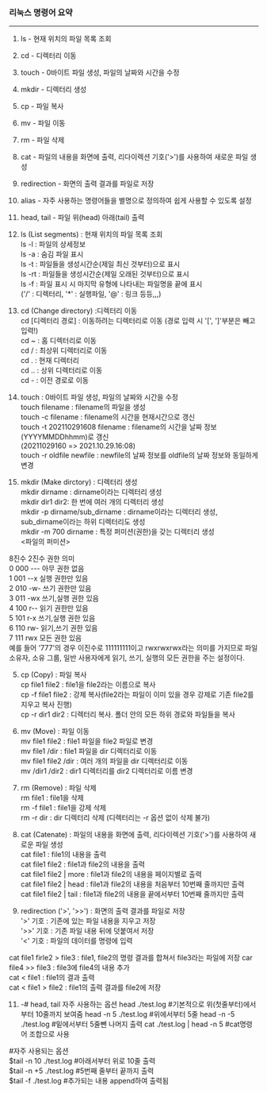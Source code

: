 ### 리눅스 명령어 요약
* * *
1. ls - 현재 위치의 파일 목록 조회  
2. cd - 디렉터리 이동  
3. touch - 0바이트 파일 생성, 파일의 날짜와 시간을 수정  
4. mkdir - 디렉터리 생성  
5. cp - 파일 복사  
6. mv - 파일 이동  
7. rm - 파일 삭제  
8. cat - 파일의 내용을 화면에 출력, 리다이렉션 기호('>')를 사용하여 새로운 파일 생성  
9. redirection - 화면의 출력 결과를 파일로 저장  
10. alias - 자주 사용하는 명령어들을 별명으로 정의하여 쉽게 사용할 수 있도록 설정  
11. head, tail - 파일 위(head) 아래(tail) 출력
   
   
  
1. ls (List segments) : 현재 위치의 파일 목록 조회  
ls -l : 파일의 상세정보  
ls -a : 숨김 파일 표시  
ls -t : 파일들을 생성시간순(제일 최신 것부터)으로 표시  
ls -rt : 파일들을 생성시간순(제일 오래된 것부터)으로 표시  
ls -f : 파일 표시 시 마지막 유형에 나타내는 파일명을 끝에 표시  
('/' : 디렉터리, '*' : 실행파일, '@' : 링크 등등,,,)  
   

2. cd (Change directory) :디렉터리 이동  
cd [디렉터리 경로] : 이동하려는 디렉터리로 이동 (경로 입력 시 '[', ']'부분은 빼고 입력!)  
cd ~ : 홈 디렉터리로 이동  
cd / : 최상위 디렉터리로 이동  
cd . : 현재 디렉터리   
cd .. : 상위 디렉터리로 이동  
cd - : 이전 경로로 이동  
   
  
3. touch : 0바이트 파일 생성, 파일의 날짜와 시간을 수정  
touch filename : filename의 파일을 생성  
touch -c filename : filename의 시간을 현재시간으로 갱신  
touch -t 202110291608 filename : filename의 시간을 날짜 정보(YYYYMMDDhhmm)로 갱신  
(20211029160 => 2021.10.29.16:08)  
touch -r oldfile newfile  : newfile의 날짜 정보를 oldfile의 날짜 정보와 동일하게 변경  
   
  
4. mkdir (Make dirctory) : 디렉터리 생성  
mkdir dirname : dirname이라는 디렉터리 생성  
mkdir dir1 dir2: 한 번에 여러 개의 디렉터리 생성  
mkdir -p dirname/sub_dirname : dirname이라는 디렉터리 생성, sub_dirname이라는 하위 디렉터리도 생성  
mkdir -m 700 dirname : 특정 퍼미션(권한)을 갖는 디렉터리 생성  
<파일의 퍼미션>
  
8진수	2진수	권한	의미  
0	000	---	아무 권한 없음  
1	001	--x	실행 권한만 있음  
2	010	-w-	쓰기 권한만 있음  
3	011	-wx	쓰기,실행 권한 있음  
4	100	r--	읽기 권한만 있음  
5	101	r-x	쓰기,실행 권한 있음  
6	110	rw-	읽기,쓰기 권한 있음  
7	111	rwx	모든 권한 있음  
예를 들어 '777'의 경우 이진수로 111111111이고 rwxrwxrwx라는 의미를 가지므로 파일 소유자, 소유 그룹, 일반 사용자에게 읽기, 쓰기, 실행의 모든 권한을 주는 설정이다.  

 

5. cp (Copy) : 파일 복사  
cp file1 file2 : file1을 file2라는 이름으로 복사  
cp -f file1 file2 : 강제 복사(file2라는 파일이 이미 있을 경우 강제로 기존 file2를 지우고 복사 진행)  
cp -r dir1 dir2 : 디렉터리 복사. 폴더 안의 모든 하위 경로와 파일들을 복사  
   
  
6. mv (Move) : 파일 이동  
mv file1 file2 : file1 파일을 file2 파일로 변경  
mv file1 /dir : file1 파일을 dir 디렉터리로 이동  
mv file1 file2 /dir : 여러 개의 파일을 dir 디렉터리로 이동  
mv /dir1 /dir2 : dir1 디렉터리를 dir2 디렉터리로 이름 변경  
 

7. rm (Remove) : 파일 삭제  
rm file1 : file1을 삭제  
rm -f file1 : file1을 강제 삭제  
rm -r dir : dir 디렉터리 삭제 (디렉터리는 -r 옵션 없이 삭제 불가)  
 

8. cat (Catenate) : 파일의 내용을 화면에 출력, 리다이렉션 기호('>')를 사용하여 새로운 파일 생성  
cat file1 : file1의 내용을 출력  
cat file1 file2 : file1과 file2의 내용을 출력  
cat file1 file2 | more : file1과 file2의 내용을 페이지별로 출력  
cat file1 file2 | head : file1과 file2의 내용을 처음부터 10번째 줄까지만 출력  
cat file1 file2 | tail : file1과 file2의 내용을 끝에서부터 10번째 줄까지만 출력  
 

9. redirection ('>', '>>') : 화면의 출력 결과를 파일로 저장  
'>' 기호 : 기존에 있는 파일 내용을 지우고 저장  
'>>' 기호 : 기존 파일 내용 뒤에 덧붙여서 저장  
'<' 기호 : 파일의 데이터를 명령에 입력  
  
cat file1 firle2 > file3 : file1, file2의 명령 결과를 합쳐서 file3라는 파일에 저장 
car file4 >> file3 : file3에 file4의 내용 추가  
cat < file1 : file1의 결과 출력  
cat < file1 > file2 : file1의 출력 결과를 file2에 저장    

11.   -# head, tail 자주 사용하는 옵션
head ./test.log #기본적으로 위(첫줄부터)에서부터 10줄까지 보여줌
head -n 5 ./test.log #위에서부터 5줄
head -n -5 ./test.log #밑에서부터 5줄뺀 나머지 출력
cat ./test.log | head -n 5 #cat명령어 조합으로 사용

#자주 사용되는 옵션  
$tail -n 10 ./test.log #아래서부터 위로 10줄 출력  
$tail -n +5 ./test.log #5번째 줄부터 끝까지 출력  
$tail -f ./test.log #추가되는 내용 append하여 출력됨  
